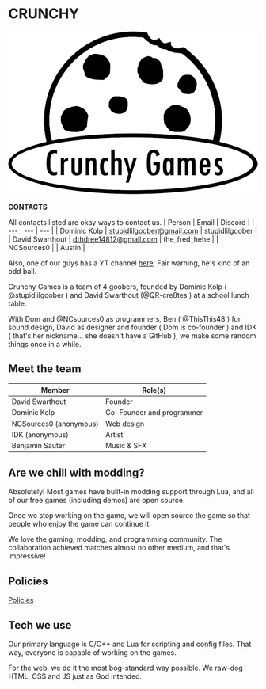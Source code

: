 # CRUNCHY
![Our logo](logo.png)

**CONTACTS**

All contacts listed are okay ways to contact us.
| Person | Email | Discord |
| --- | --- | --- |
| Dominic Kolp | stupidlilgoober@gmail.com | stupidlilgoober |
| David Swarthout | dthdree14812@gmail.com | the_fred_hehe |
| NCSources0 |
| Austin |

Also, one of our guys has a YT channel [here](https://youtube.com/@ambailgail?si=ra9xS-KU4PCYLrmI).
Fair warning, he's kind of an odd ball.

Crunchy Games is a team of 4 goobers, founded
by Dominic Kolp ( @stupidlilgoober ) and David
Swarthout (@QR-cre8tes ) at a school lunch table.

With Dom and @NCsources0 as programmers,
Ben ( @ThisThis48 ) for sound design, David as designer
and founder ( Dom is co-founder ) and IDK ( that's her
nickname... she doesn't have a GitHub ), we make some
random things once in a while.

## Meet the team
| Member | Role(s) |
| --- | --- |
| David Swarthout | Founder |
| Dominic Kolp | Co-Founder and programmer |
| NCSources0 (anonymous) | Web design |
| IDK (anonymous) | Artist |
| Benjamin Sauter | Music & SFX |

## Are we chill with modding?
Absolutely! Most games have built-in modding support
through Lua, and all of our free games (including demos) are
open source.

Once we stop working on the game, we will open source
the game so that people who enjoy the game can continue
it.

We love the gaming, modding, and programming community. The
collaboration achieved matches almost no other medium, 
and that's impressive!

## Policies
[Policies](POLICIES)

## Tech we use
Our primary language is C/C++ and
Lua for scripting and config files. That way, everyone is capable
of working on the games.

For the web, we do it the most bog-standard way possible. We raw-dog
HTML, CSS and JS just as God intended.



